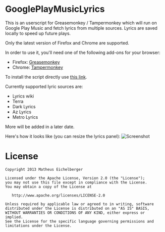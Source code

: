 GooglePlayMusicLyrics
=====================

This is an userscript for Greasemonkey / Tampermonkey which will run on Google Play Music and fetch lyrics from multiple sources. Lyrics are saved locally to speed up future plays.

Only the latest version of Firefox and Chrome are supported.

In order to use it, you'll need one of the following add-ons for your browser:
* Firefox: [Greasemonkey][1]
* Chrome: [Tampermonkey][2]

To install the script directly use [this link][3].

Currently supported lyric sources are:
* Lyrics wiki
* Terra
* Dark Lyrics
* Az Lyrics
* Metro Lyrics

More will be added in a later date.

Here's how it looks like (you can resize the lyrics panel):
![Screenshot](https://raw.github.com/BeowulfBjornson/GooglePlayMusicLyrics/master/screenshot.png)

License
=======

    Copyright 2013 Matheus Eichelberger

    Licensed under the Apache License, Version 2.0 (the "License");
    you may not use this file except in compliance with the License.
    You may obtain a copy of the License at

       http://www.apache.org/licenses/LICENSE-2.0

    Unless required by applicable law or agreed to in writing, software
    distributed under the License is distributed on an "AS IS" BASIS,
    WITHOUT WARRANTIES OR CONDITIONS OF ANY KIND, either express or implied.
    See the License for the specific language governing permissions and
    limitations under the License.

 [1]: https://addons.mozilla.org/en-US/firefox/addon/greasemonkey/
 [2]: https://chrome.google.com/webstore/detail/tampermonkey/dhdgffkkebhmkfjojejmpbldmpobfkfo
 [3]: https://github.com/BeowulfBjornson/GooglePlayMusicLyrics/raw/master/google_play_music_lyrics.user.js
